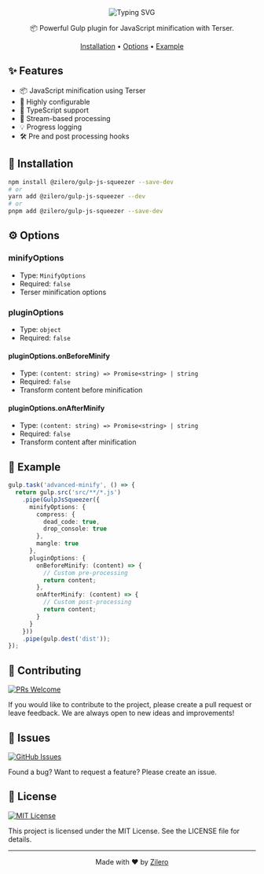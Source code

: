 <div align="center">

<img src="https://readme-typing-svg.demolab.com?font=Montserrat&weight=700&size=35&duration=3000&pause=1000&color=CF4647&background=45FF0000&center=true&vCenter=true&width=600&height=70&lines=Gulp+JS+Squeezer;Powerful+%26+Flexible;Smart+JS+Minification" alt="Typing SVG" />

📦 Powerful Gulp plugin for JavaScript minification with Terser.

[Installation](#-installation) •
[Options](#-options) •
[Example](#-example)

</div>

## ✨ Features

- 📦 JavaScript minification using Terser
- 🔧 Highly configurable
- 📝 TypeScript support
- 🚀 Stream-based processing
- 💡 Progress logging
- 🛠️ Pre and post processing hooks

## 🚀 Installation

```bash
npm install @zilero/gulp-js-squeezer --save-dev
# or
yarn add @zilero/gulp-js-squeezer --dev
# or
pnpm add @zilero/gulp-js-squeezer --save-dev
```

## ⚙️ Options

### minifyOptions
- Type: `MinifyOptions`
- Required: `false`
- Terser minification options

### pluginOptions
- Type: `object`
- Required: `false`

#### pluginOptions.onBeforeMinify
- Type: `(content: string) => Promise<string> | string`
- Required: `false`
- Transform content before minification

#### pluginOptions.onAfterMinify
- Type: `(content: string) => Promise<string> | string`
- Required: `false`
- Transform content after minification

## 📝 Example

```typescript
gulp.task('advanced-minify', () => {
  return gulp.src('src/**/*.js')
    .pipe(GulpJsSqueezer({
      minifyOptions: {
        compress: {
          dead_code: true,
          drop_console: true
        },
        mangle: true
      },
      pluginOptions: {
        onBeforeMinify: (content) => {
          // Custom pre-processing
          return content;
        },
        onAfterMinify: (content) => {
          // Custom post-processing
          return content;
        }
      }
    }))
    .pipe(gulp.dest('dist'));
});
```

## 🤝 Contributing

[![PRs Welcome](https://img.shields.io/badge/PRs-welcome-brightgreen.svg)](CONTRIBUTING.md)

If you would like to contribute to the project, please create a pull request or leave feedback. We are always open to new ideas and improvements!

## 🐛 Issues

[![GitHub Issues](https://img.shields.io/github/issues/zilero/gulp-plugins-hub.svg)](https://github.com/zilero/gulp-plugins-hub/issues)

Found a bug? Want to request a feature? Please create an issue.

## 📄 License

[![MIT License](https://img.shields.io/badge/license-MIT-blue.svg)](LICENSE)

This project is licensed under the MIT License. See the LICENSE file for details.

---

<div align="center">

Made with ❤️ by [Zilero](https://github.com/zilero)

</div>
